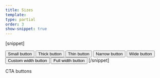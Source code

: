 ```yaml
---
title: Sizes
template:
type: partial
order: 3
show-snippet: true
---
```

[snippet]
<!-- Small -->
<button class="btn btn--primary btn--small">
    Small button
</button>

<!-- Thick -->
<button class="btn btn--primary btn--thick">
    Thick button
</button>

<!-- Thin -->
<button class="btn btn--primary btn--thin">
    Thin button
</button>

<!-- Narrow -->
<button class="btn btn--primary btn--narrow">
    Narrow button
</button>

<!-- Wide -->
<button class="btn btn--primary btn--wide">
    Wide button
</button>

</br>

<!-- Custom width using utility width class -->
<button class="btn btn--primary width--15">
    Custom width button
</button>

<!-- Full width -->
<button class="btn btn--primary btn--full-width">
    Full width button
</button>
[/snippet]

CTA buttons